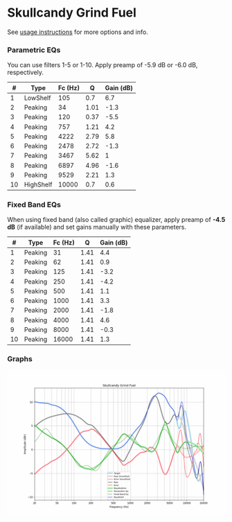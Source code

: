 # Skullcandy Grind Fuel
See [usage instructions](https://github.com/jaakkopasanen/AutoEq#usage) for more options and info.

### Parametric EQs
You can use filters 1-5 or 1-10. Apply preamp of -5.9 dB or -6.0 dB, respectively.

|   # | Type      |   Fc (Hz) |    Q |   Gain (dB) |
|-----|-----------|-----------|------|-------------|
|   1 | LowShelf  |       105 | 0.7  |         6.7 |
|   2 | Peaking   |        34 | 1.01 |        -1.3 |
|   3 | Peaking   |       120 | 0.37 |        -5.5 |
|   4 | Peaking   |       757 | 1.21 |         4.2 |
|   5 | Peaking   |      4222 | 2.79 |         5.8 |
|   6 | Peaking   |      2478 | 2.72 |        -1.3 |
|   7 | Peaking   |      3467 | 5.62 |         1   |
|   8 | Peaking   |      6897 | 4.96 |        -1.6 |
|   9 | Peaking   |      9529 | 2.21 |         1.3 |
|  10 | HighShelf |     10000 | 0.7  |         0.6 |

### Fixed Band EQs
When using fixed band (also called graphic) equalizer, apply preamp of **-4.5 dB** (if available) and set gains manually with these parameters.

|   # | Type    |   Fc (Hz) |    Q |   Gain (dB) |
|-----|---------|-----------|------|-------------|
|   1 | Peaking |        31 | 1.41 |         4.4 |
|   2 | Peaking |        62 | 1.41 |         0.9 |
|   3 | Peaking |       125 | 1.41 |        -3.2 |
|   4 | Peaking |       250 | 1.41 |        -4.2 |
|   5 | Peaking |       500 | 1.41 |         1.1 |
|   6 | Peaking |      1000 | 1.41 |         3.3 |
|   7 | Peaking |      2000 | 1.41 |        -1.8 |
|   8 | Peaking |      4000 | 1.41 |         4.6 |
|   9 | Peaking |      8000 | 1.41 |        -0.3 |
|  10 | Peaking |     16000 | 1.41 |         1.3 |

### Graphs
![](./Skullcandy%20Grind%20Fuel.png)
